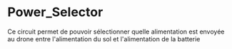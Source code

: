 # Power_Selector
Ce circuit permet de pouvoir sélectionner quelle alimentation est envoyée au drone entre l'alimentation du sol et l'alimentation de la batterie
